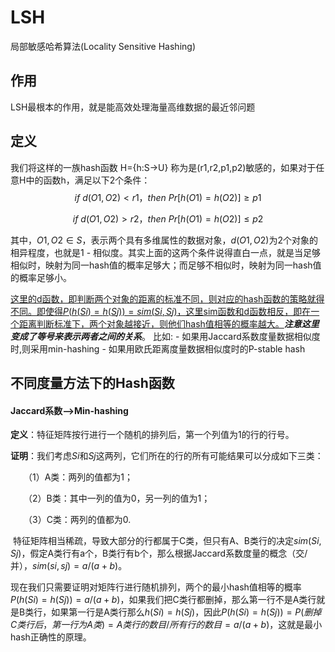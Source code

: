 # LSH

局部敏感哈希算法(Locality Sensitive Hashing)

## 作用
LSH最根本的作用，就是能高效处理海量高维数据的最近邻问题



## 定义

我们将这样的一族hash函数 H={h:S→U} 称为是(r1,r2,p1,p2)敏感的，如果对于任意H中的函数h，满足以下2个条件：
$$
if\ d(O1,O2)<r1，then\ Pr[h(O1)=h(O2)]≥p1
$$

$$
if\ d(O1,O2)>r2，then\ Pr[h(O1)=h(O2)]≤p2
$$

其中，$O1,O2∈S$，表示两个具有多维属性的数据对象，$d(O1,O2)$为2个对象的相异程度，也就是1 - 相似度。其实上面的这两个条件说得直白一点，就是当足够相似时，映射为同一hash值的概率足够大；而足够不相似时，映射为同一hash值的概率足够小。

<u>这里的d函数，即判断两个对象的距离的标准不同，则对应的hash函数的策略就得不同。即使得$P(h(Si)=h(Sj)) = sim(Si,Sj)$，这里sim函数和d函数相反，即在一个距离判断标准下，两个对象越接近，则他们hash值相等的概率越大。</u>***注意这里变成了等号来表示两者之间的关系***。
比如:
	- 如果用Jaccard系数度量数据相似度时,则采用min-hashing
	- 如果用欧氏距离度量数据相似度时的P-stable hash



## 不同度量方法下的Hash函数

#### Jaccard系数—>Min-hashing

**定义**：特征矩阵按行进行一个随机的排列后，第一个列值为1的行的行号。

**证明**：我们考虑$Si$和$Sj$这两列，它们所在的行的所有可能结果可以分成如下三类：

　　（1）A类：两列的值都为1；

　　（2）B类：其中一列的值为0，另一列的值为1；

　　（3）C类：两列的值都为0.

​	特征矩阵相当稀疏，导致大部分的行都属于C类，但只有A、B类行的决定$sim(Si,Sj)$，假定A类行有a个，B类行有b个，那么根据Jaccard系数度量的概念（交/并），$sim(si,sj)=a/(a+b)$。

​	现在我们只需要证明对矩阵行进行随机排列，两个的最小hash值相等的概率$P(h(Si)=h(Sj))=a/(a+b)$，如果我们把C类行都删掉，那么第一行不是A类行就是B类行，如果第一行是A类行那么$h(Si)=h(Sj)$，因此$P(h(Si)=h(Sj))=P(删掉C类行后，第一行为A类)=A类行的数目/所有行的数目=a/(a+b)$，这就是最小hash正确性的原理。



